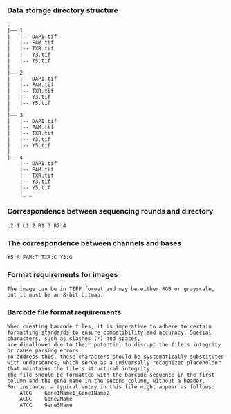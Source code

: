### Data storage directory structure
```
.
|—— 1
|   |-- DAPI.tif
|   |-- FAM.tif
|   |-- TXR.tif
|   |-- Y3.tif
|   |-- Y5.tif
|
|—— 2
|   |-- DAPI.tif
|   |-- FAM.tif
|   |-- TXR.tif
|   |-- Y3.tif
|   |-- Y5.tif
|
|—— 3
|   |-- DAPI.tif
|   |-- FAM.tif
|   |-- TXR.tif
|   |-- Y3.tif
|   |-- Y5.tif
|
|—— 4
    |-- DAPI.tif
    |-- FAM.tif
    |-- TXR.tif
    |-- Y3.tif
    |-- Y5.tif
    |_ _
```
### Correspondence between sequencing rounds and directory
    L2:1 L1:2 R1:3 R2:4
### The correspondence between channels and bases
    Y5:A FAM:T TXR:C Y3:G

### Format requirements for images
    The image can be in TIFF format and may be either RGB or grayscale, but it must be an 8-bit bitmap.

### Barcode file format requirements
    When creating barcode files, it is imperative to adhere to certain formatting standards to ensure compatibility and accuracy. Special characters, such as slashes (/) and spaces, 
    are disallowed due to their potential to disrupt the file's integrity or cause parsing errors. 
    To address this, these characters should be systematically substituted with underscores, which serve as a universally recognized placeholder that maintains the file's structural integrity.
    The file should be formatted with the barcode sequence in the first column and the gene name in the second column, without a header.
    For instance, a typical entry in this file might appear as follows:
        ATCG    Gene1Name1_Gene1Name2
        ACGC    Gene2Name
        ATCC    Gene3Name
